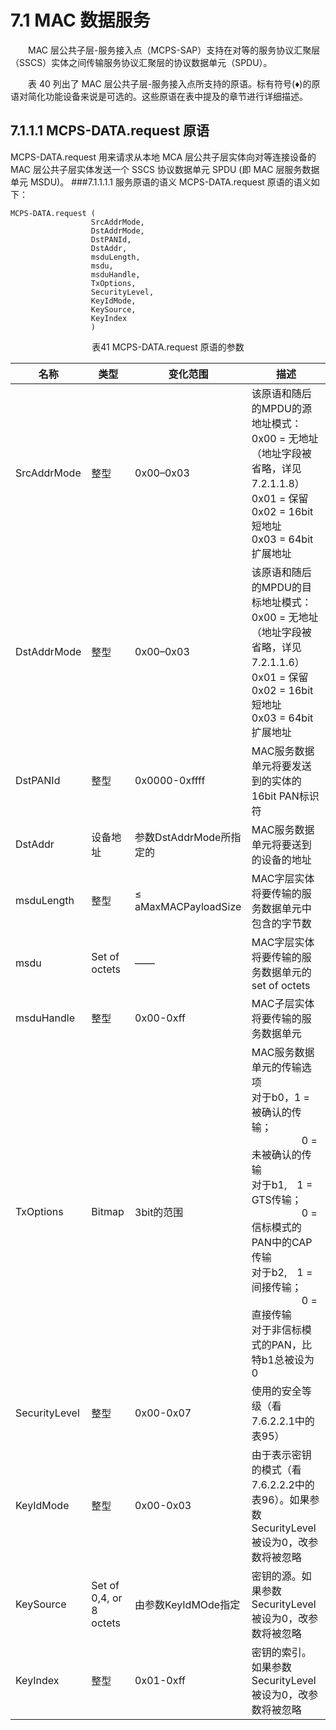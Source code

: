 # 7.1 MAC 数据服务

　　MAC 层公共子层-服务接入点（MCPS-SAP）支持在对等的服务协议汇聚层（SSCS）实体之间传输服务协议汇聚层的协议数据单元（SPDU）。

　　表 40 列出了 MAC 层公共子层-服务接入点所支持的原语。标有符号(♦)的原
语对简化功能设备来说是可选的。这些原语在表中提及的章节进行详细描述。

## 7.1.1.1 MCPS-DATA.request 原语
MCPS-DATA.request 用来请求从本地 MCA 层公共子层实体向对等连接设备的 MAC
层公共子层实体发送一个 SSCS 协议数据单元 SPDU (即 MAC 层服务数据单元 MSDU)。
###7.1.1.1.1 服务原语的语义
MCPS-DATA.request 原语的语义如下：
```
MCPS-DATA.request (
                  SrcAddrMode,
                  DstAddrMode,
                  DstPANId,
                  DstAddr,
                  msduLength,
                  msdu,
                  msduHandle,
                  TxOptions,
                  SecurityLevel,
                  KeyIdMode,
                  KeySource,
                  KeyIndex
                  )
```

<center>表41 MCPS-DATA.request 原语的参数</center>

名称 | 类型 | 变化范围 | 描述
-----|------|------- | ------
SrcAddrMode | 整型 | 0x00–0x03 | 该原语和随后的MPDU的源地址模式：<br>0x00 = 无地址（地址字段被省略，详见7.2.1.1.8）<br>0x01 = 保留<br>0x02 = 16bit短地址 <br> 0x03 = 64bit扩展地址
DstAddrMode | 整型 | 0x00–0x03 |该原语和随后的MPDU的目标地址模式：<br>0x00 = 无地址（地址字段被省略，详见7.2.1.1.6）<br>0x01 = 保留<br>0x02 = 16bit短地址 <br> 0x03 = 64bit扩展地址
DstPANId | 整型 | 0x0000-0xffff | MAC服务数据单元将要发送到的实体的16bit PAN标识符
DstAddr | 设备地址 | 参数DstAddrMode所指定的 | MAC服务数据单元将要送到的设备的地址
msduLength | 整型 | ≤ aMaxMACPayloadSize | MAC字层实体将要传输的服务数据单元中包含的字节数
msdu | Set of octets | —— | MAC字层实体将要传输的服务数据单元的set of octets
msduHandle | 整型 | 0x00-0xff | MAC子层实体将要传输的服务数据单元
TxOptions | Bitmap | 3bit的范围 | MAC服务数据单元的传输选项<br>对于b0，1 = 被确认的传输；<br>　　　　　0 = 未被确认的传输<br>对于b1,　1 = GTS传输；<br>　　　　　0 = 信标模式的PAN中的CAP传输<br>对于b2,　1 = 间接传输；<br>　　　　　0 = 直接传输<br>对于非信标模式的PAN，比特b1总被设为0
SecurityLevel | 整型 | 0x00-0x07 | 使用的安全等级（看7.6.2.2.1中的表95）
KeyIdMode | 整型 | 0x00-0x03 |由于表示密钥的模式（看7.6.2.2.2中的表96）。如果参数SecurityLevel被设为0，改参数将被忽略
KeySource | Set of 0,4, or 8 octets | 由参数KeyIdMOde指定 |密钥的源。如果参数SecurityLevel被设为0，改参数将被忽略
KeyIndex | 整型 | 0x01-0xff | 密钥的索引。如果参数SecurityLevel被设为0，改参数将被忽略
